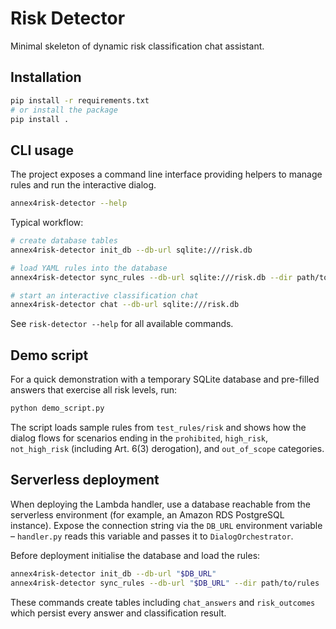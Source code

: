 # Risk Detector

Minimal skeleton of dynamic risk classification chat assistant.

## Installation

```bash
pip install -r requirements.txt
# or install the package
pip install .
```

## CLI usage

The project exposes a command line interface providing helpers to manage rules and run the interactive dialog.

```bash
annex4risk-detector --help
```

Typical workflow:

```bash
# create database tables
annex4risk-detector init_db --db-url sqlite:///risk.db

# load YAML rules into the database
annex4risk-detector sync_rules --db-url sqlite:///risk.db --dir path/to/rules

# start an interactive classification chat
annex4risk-detector chat --db-url sqlite:///risk.db
```

See `risk-detector --help` for all available commands.

## Demo script

For a quick demonstration with a temporary SQLite database and pre-filled
answers that exercise all risk levels, run:

```bash
python demo_script.py
```

The script loads sample rules from `test_rules/risk` and shows how the dialog
flows for scenarios ending in the `prohibited`, `high_risk`,
`not_high_risk` (including Art. 6(3) derogation), and `out_of_scope` categories.

## Serverless deployment

When deploying the Lambda handler, use a database reachable from the
serverless environment (for example, an Amazon RDS PostgreSQL instance).
Expose the connection string via the `DB_URL` environment variable –
`handler.py` reads this variable and passes it to `DialogOrchestrator`.

Before deployment initialise the database and load the rules:

```bash
annex4risk-detector init_db --db-url "$DB_URL"
annex4risk-detector sync_rules --db-url "$DB_URL" --dir path/to/rules
```

These commands create tables including `chat_answers` and `risk_outcomes`
which persist every answer and classification result.
